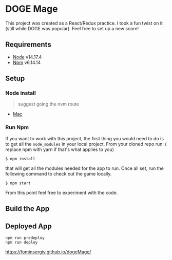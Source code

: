# DOGE Mage

This project was created as a React/Redux practice. I took a fun twist on it (still while DOGE was popular). Feel free to set up a new score!

## Requirements
- [Node](https://nodejs.org/en/download/) v14.17.4
- [Npm](https://docs.npmjs.com/downloading-and-installing-node-js-and-npm) v6.14.14


## Setup

### Node install

> suggest going the nvm route
- [Mac](https://tecadmin.net/install-nvm-macos-with-homebrew/)

### Run Npm

If you want to work with this project, the first thing you would need to do is to get all the `node_modules` in your local project. From your cloned repo run: ( replace npm with yarn if that's what applies to you)

```
$ npm install
```

that will get all the modules needed for the app to run. Once all set, run the following command to check out the game locally.

```
$ npm start
```

From this point feel free to experiment with the code.

## Build the App

## Deployed App

```
npm run predeploy
npm run deploy
```


https://fominsergiy.github.io/dogeMage/